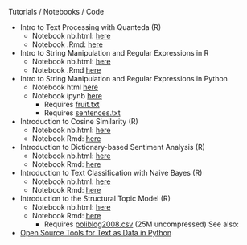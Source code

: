 Tutorials / Notebooks / Code

* Intro to Text Processing with Quanteda (R)
    * Notebook nb.html: [here](https://burtmonroe.github.io/TextAsDataCourse/Tutorials/TADA-IntroToQuanteda.nb.html)    
    * Notebook .Rmd: [here](https://burtmonroe.github.io/TextAsDataCourse/Tutorials/TADA-IntroToQuanteda.Rmd)
* Intro to String Manipulation and Regular Expressions in R
    * Notebook nb.html: [here](https://burtmonroe.github.io/TextAsDataCourse/Tutorials/TADA-IntroToTextManipulation.nb.html)
    * Notebook .Rmd [here](https://burtmonroe.github.io/TextAsDataCourse/Tutorials/TADA-IntroToTextManipulation.Rmd)
* Intro to String Manipulation and Regular Expressions in Python
    * Notebook html [here](https://burtmonroe.github.io/TextAsDataCourse/Tutorials/Intro%2Bto%2BString%2BManipulation%2Band%2BRegular%2BExpressions%2Bin%2BPython.html)
    * Notebook ipynb [here](https://burtmonroe.github.io/TextAsDataCourse/Tutorials/Intro%2Bto%2BString%2BManipulation%2Band%2BRegular%2BExpressions%2Bin%2BPython.ipynb)
        * Requires [fruit.txt](https://burtmonroe.github.io/TextAsDataCourse/Tutorials/fruit.txt)
        * Requires [sentences.txt](https://burtmonroe.github.io/TextAsDataCourse/Tutorials/sentences.txt)
* Introduction to Cosine Similarity (R)
   * Notebook nb.html: [here](https://burtmonroe.github.io/TextAsDataCourse/Tutorials/TADA-CosineSimTutorial.nb.html)
   * Notebook Rmd: [here](https://burtmonroe.github.io/TextAsDataCourse/Tutorials/TADA-CosineSimTutorial.Rmd)
* Introduction to Dictionary-based Sentiment Analysis (R)
   * Notebook nb.html: [here](https://burtmonroe.github.io/TextAsDataCourse/Tutorials/TADA-SentimentAnalysisWithLexicoder.nb.html)
   * Notebook Rmd: [here](https://burtmonroe.github.io/TextAsDataCourse/Tutorials/TADA-SentimentAnalysisWithLexicoder.Rmd)
* Introduction to Text Classification with Naive Bayes (R)
   * Notebook nb.html: [here](https://burtmonroe.github.io/TextAsDataCourse/Tutorials/TADA-Classification.nb.html)
   * Notebook Rmd: [here](https://burtmonroe.github.io/TextAsDataCourse/Tutorials/TADA-Classification.Rmd)
* Introduction to the Structural Topic Model (R)
   * Notebook nb.html: [here](https://burtmonroe.github.io/TextAsDataCourse/Tutorials/TADA-IntroSTM.nb.html)
   * Notebook Rmd: [here](https://burtmonroe.github.io/TextAsDataCourse/Tutorials/TADA-IntroSTM.Rmd)
      * Requires [poliblog2008.csv](https://burtmonroe.github.io/TextAsDataCourse/Tutorials/poliblog2008.csv.zip) (25M uncompressed)
See also:
* [Open Source Tools for Text as Data in Python](https://burtmonroe.github.io/TextAsDataCourse/Notes/PythonText/)
